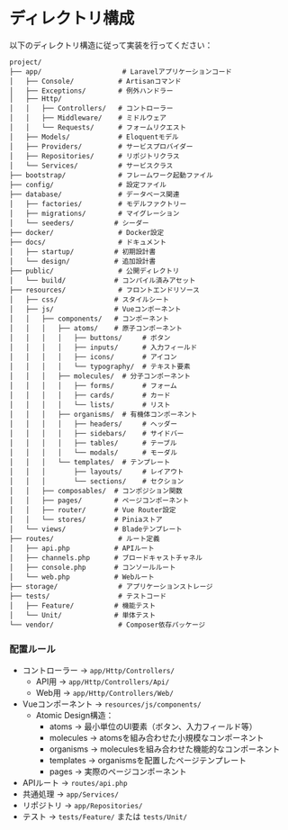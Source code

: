 # ディレクトリ構成

以下のディレクトリ構造に従って実装を行ってください：

```
project/
├── app/                    # Laravelアプリケーションコード
│   ├── Console/           # Artisanコマンド
│   ├── Exceptions/        # 例外ハンドラー
│   ├── Http/              
│   │   ├── Controllers/   # コントローラー
│   │   ├── Middleware/    # ミドルウェア
│   │   └── Requests/      # フォームリクエスト
│   ├── Models/            # Eloquentモデル
│   ├── Providers/         # サービスプロバイダー
│   ├── Repositories/      # リポジトリクラス
│   └── Services/          # サービスクラス
├── bootstrap/             # フレームワーク起動ファイル
├── config/                # 設定ファイル
├── database/              # データベース関連
│   ├── factories/         # モデルファクトリー
│   ├── migrations/        # マイグレーション
│   └── seeders/          # シーダー
├── docker/                # Docker設定
├── docs/                  # ドキュメント
│   ├── startup/          # 初期設計書
│   └── design/           # 追加設計書
├── public/                # 公開ディレクトリ
│   └── build/            # コンパイル済みアセット
├── resources/             # フロントエンドリソース
│   ├── css/              # スタイルシート
│   ├── js/               # Vueコンポーネント
│   │   ├── components/   # コンポーネント
│   │   │   ├── atoms/    # 原子コンポーネント
│   │   │   │   ├── buttons/     # ボタン
│   │   │   │   ├── inputs/      # 入力フィールド
│   │   │   │   ├── icons/       # アイコン
│   │   │   │   └── typography/  # テキスト要素
│   │   │   ├── molecules/  # 分子コンポーネント
│   │   │   │   ├── forms/       # フォーム
│   │   │   │   ├── cards/       # カード
│   │   │   │   └── lists/       # リスト
│   │   │   ├── organisms/  # 有機体コンポーネント
│   │   │   │   ├── headers/     # ヘッダー
│   │   │   │   ├── sidebars/    # サイドバー
│   │   │   │   ├── tables/      # テーブル
│   │   │   │   └── modals/      # モーダル
│   │   │   └── templates/  # テンプレート
│   │   │       ├── layouts/     # レイアウト
│   │   │       └── sections/    # セクション
│   │   ├── composables/  # コンポジション関数
│   │   ├── pages/        # ページコンポーネント
│   │   ├── router/       # Vue Router設定
│   │   └── stores/       # Piniaストア
│   └── views/            # Bladeテンプレート
├── routes/                # ルート定義
│   ├── api.php           # APIルート
│   ├── channels.php      # ブロードキャストチャネル
│   ├── console.php       # コンソールルート
│   └── web.php           # Webルート
├── storage/               # アプリケーションストレージ
├── tests/                 # テストコード
│   ├── Feature/          # 機能テスト
│   └── Unit/             # 単体テスト
└── vendor/                # Composer依存パッケージ
```

### 配置ルール
- コントローラー → `app/Http/Controllers/`
  - API用 → `app/Http/Controllers/Api/`
  - Web用 → `app/Http/Controllers/Web/`
- Vueコンポーネント → `resources/js/components/`
  - Atomic Design構造：
    - atoms → 最小単位のUI要素（ボタン、入力フィールド等）
    - molecules → atomsを組み合わせた小規模なコンポーネント
    - organisms → moleculesを組み合わせた機能的なコンポーネント
    - templates → organismsを配置したページテンプレート
    - pages → 実際のページコンポーネント
- APIルート → `routes/api.php`
- 共通処理 → `app/Services/`
- リポジトリ → `app/Repositories/`
- テスト → `tests/Feature/` または `tests/Unit/`